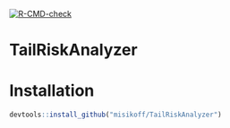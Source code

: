  <!-- badges: start -->
  [![R-CMD-check](https://github.com/misikoff/TailRiskAnalyzer/actions/workflows/R-CMD-check.yaml/badge.svg)](https://github.com/misikoff/TailRiskAnalyzer/actions/workflows/R-CMD-check.yaml)
  <!-- badges: end -->

# TailRiskAnalyzer

# Installation

```r
devtools::install_github("misikoff/TailRiskAnalyzer")
```